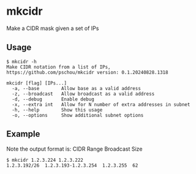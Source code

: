 # mkcidr

Make a CIDR mask given a set of IPs

## Usage
```
$ mkcidr -h
Make CIDR notation from a list of IPs, https://github.com/pschou/mkcidr version: 0.1.20240828.1318

mkcidr [flag] [IPs...]
  -a, --base        Allow base as a valid address
  -z, --broadcast   Allow broadcast as a valid address
  -d, --debug       Enable debug
  -x, --extra int   Allow for N number of extra addresses in subnet
  -h, --help        Show this usage
  -o, --options     Show additional subnet options
```


## Example

Note the output format is: CIDR  Range  Broadcast  Size
```
$ mkcidr 1.2.3.224 1.2.3.222
1.2.3.192/26  1.2.3.193-1.2.3.254  1.2.3.255  62
```
